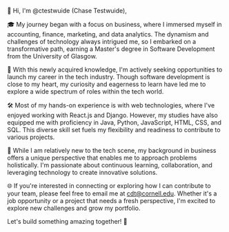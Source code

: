 👋 Hi, I'm @ctestwuide (Chase Testwuide),

🎓 My journey began with a focus on business, where I immersed myself in accounting, finance, marketing, and data analytics. The dynamism and challenges of technology always intrigued me, so I embarked on a transformative path, earning a Master's degree in Software Development from the University of Glasgow.

💼 With this newly acquired knowledge, I'm actively seeking opportunities to launch my career in the tech industry. Though software development is close to my heart, my curiosity and eagerness to learn have led me to explore a wide spectrum of roles within the tech world.

🛠️ Most of my hands-on experience is with web technologies, where I've enjoyed working with React.js and Django. However, my studies have also equipped me with proficiency in Java, Python, JavaScript, HTML, CSS, and SQL. This diverse skill set fuels my flexibility and readiness to contribute to various projects.

🚀 While I am relatively new to the tech scene, my background in business offers a unique perspective that enables me to approach problems holistically. I'm passionate about continuous learning, collaboration, and leveraging technology to create innovative solutions.

🌐 If you're interested in connecting or exploring how I can contribute to your team, please feel free to email me at cdt@cornell.edu. Whether it's a job opportunity or a project that needs a fresh perspective, I'm excited to explore new challenges and grow my portfolio.

Let's build something amazing together! 🚀
